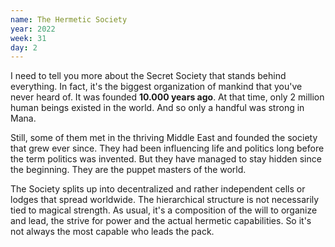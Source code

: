 ```yaml
---
name: The Hermetic Society
year: 2022
week: 31
day: 2
---
```


I need to tell you more about the Secret Society that stands behind everything.
In fact, it's the biggest organization of mankind that you've never heard of. It
was founded **10.000 years ago**. At that time, only 2 million human beings
existed in the world. And so only a handful was strong in Mana.

Still, some of them met in the thriving Middle East and founded the society that
grew ever since. They had been influencing life and politics long before the
term politics was invented. But they have managed to stay hidden since the
beginning. They are the puppet masters of the world.

The Society splits up into decentralized and rather independent cells or lodges
that spread worldwide. The hierarchical structure is not necessarily tied to
magical strength. As usual, it's a composition of the will to organize and lead,
the strive for power and the actual hermetic capabilities. So it's not always
the most capable who leads the pack.
